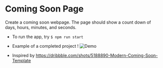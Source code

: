 # Coming Soon Page

Create a coming soon webpage. The page should show a count down of days, hours, minutes, and seconds.

- To run the app, try `$ npm run start`

- Example of a completed project !
  ![Demo](./Screenshot%20from%202022-10-25%2022-15-36.png)

- Inspired by https://dribbble.com/shots/5188890-Modern-Coming-Soon-Template
